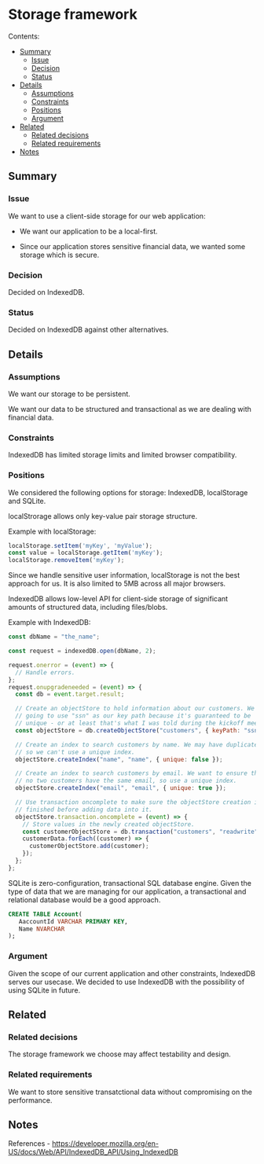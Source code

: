 # Storage framework

Contents:

* [Summary](#summary)
  * [Issue](#issue)
  * [Decision](#decision)
  * [Status](#status)
* [Details](#details)
  * [Assumptions](#assumptions)
  * [Constraints](#constraints)
  * [Positions](#positions)
  * [Argument](#argument)
* [Related](#related)
  * [Related decisions](#related-decisions)
  * [Related requirements](#related-requirements)
* [Notes](#notes)


## Summary


### Issue

We want to use a client-side storage for our web application:

  * We want our application to be a local-first.

  * Since our application stores sensitive financial data, we wanted some storage which is secure.

    


### Decision

Decided on IndexedDB.


### Status

Decided on IndexedDB against other alternatives.

## Details


### Assumptions

We want our storage to be persistent.

We want our data to be structured and transactional as we are dealing with financial data.



### Constraints

IndexedDB has limited storage limits and limited browser compatibility. 



### Positions

We considered the following options for storage: IndexedDB, localStorage and SQLite. 

localStrorage allows only key-value pair storage structure.

Example with localStorage:

```js
localStorage.setItem('myKey', 'myValue');
const value = localStorage.getItem('myKey');
localStorage.removeItem('myKey');
```

Since we handle sensitive user information, localStorage is not the best approach for us. It is also limited to 5MB across all major browsers.


IndexedDB allows low-level API for client-side storage of significant amounts of structured data, including files/blobs.

Example with IndexedDB:

```js
const dbName = "the_name";

const request = indexedDB.open(dbName, 2);

request.onerror = (event) => {
  // Handle errors.
};
request.onupgradeneeded = (event) => {
  const db = event.target.result;

  // Create an objectStore to hold information about our customers. We're
  // going to use "ssn" as our key path because it's guaranteed to be
  // unique - or at least that's what I was told during the kickoff meeting.
  const objectStore = db.createObjectStore("customers", { keyPath: "ssn" });

  // Create an index to search customers by name. We may have duplicates
  // so we can't use a unique index.
  objectStore.createIndex("name", "name", { unique: false });

  // Create an index to search customers by email. We want to ensure that
  // no two customers have the same email, so use a unique index.
  objectStore.createIndex("email", "email", { unique: true });

  // Use transaction oncomplete to make sure the objectStore creation is
  // finished before adding data into it.
  objectStore.transaction.oncomplete = (event) => {
    // Store values in the newly created objectStore.
    const customerObjectStore = db.transaction("customers", "readwrite").objectStore("customers");
    customerData.forEach((customer) => {
      customerObjectStore.add(customer);
    });
  };
};

```

SQLite is zero-configuration, transactional SQL database engine. Given the type of data that we are managing for our application, a transactional and relational database would be a good approach.

``` sql
CREATE TABLE Account(
   AaccountId VARCHAR PRIMARY KEY,
   Name NVARCHAR
);
```

### Argument

Given the scope of our current application and other constraints, IndexedDB serves our usecase. We decided to use IndexedDB with the possibility of using SQLite in future.



## Related


### Related decisions

The storage framework we choose may affect testability and design.


### Related requirements

We want to store sensitive transatctional data without compromising on the performance.


## Notes

References - https://developer.mozilla.org/en-US/docs/Web/API/IndexedDB_API/Using_IndexedDB
